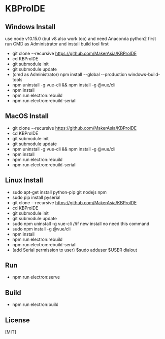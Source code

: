 
# KBProIDE

## Windows Install
use node v10.15.0 (but v8 also work too) and need Anaconda python2
first run CMD as Administrator and install build tool first 
- git clone --recursive https://github.com/MakerAsia/KBProIDE
- cd KBProIDE 
- git submodule init
- git submodule update
- (cmd as Administrator) npm install --global --production windows-build-tools
- npm uninstall -g vue-cli && npm install -g @vue/cli
- npm install
- npm run electron:rebuild
- npm run electron:rebuild-serial

## MacOS Install
- git clone --recursive https://github.com/MakerAsia/KBProIDE
- cd KBProIDE 
- git submodule init
- git submodule update
- npm uninstall -g vue-cli && npm install -g @vue/cli
- npm install
- npm run electron:rebuild
- npm run electron:rebuild-serial

## Linux Install
- sudo apt-get install python-pip git nodejs npm
- sudo pip install pyserial
- git clone --recursive https://github.com/MakerAsia/KBProIDE
- cd KBProIDE 
- git submodule init
- git submodule update
- sudo npm uninstall -g vue-cli //if new install no need this command
- sudo npm install -g @vue/cli
- npm install
- npm run electron:rebuild
- npm run electron:rebuild-serial
- (add Serial permission to user) $sudo adduser $USER dialout
## Run
- npm run electron:serve

## Build
- npm run electron:build

## License

[MIT]
